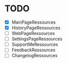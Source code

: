 # TODO
 - [x] MainPageRessources
 - [x] HistoryPageRessources
 - [ ] WebPageRessources
 - [ ] SettingsPageRessources
 - [ ] SupportMeRessources
 - [ ] FeedbackRessources
 - [ ] ChangelogRessources